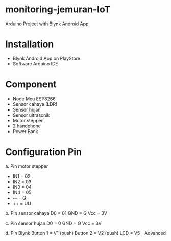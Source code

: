 # monitoring-jemuran-IoT
Arduino Project with Blynk Android App
# Installation
- Blynk Android App on PlayStore
- Software Arduino IDE
# Component
- Node Mcu ESP8266
- Sensor cahaya (LDR)
- Sensor hujan
- Sensor ultrasonik
- Motor stepper
- 2 handphone 
- Power Bank
# Configuration Pin 
a.	Pin motor stepper
- IN1 = 02
- IN2 = 03
- IN3 = 04
- IN4 =  05
- --    =  G
- ++   =  UU

b.	Pin sensor cahaya
D0 = 01
GND = G
Vcc = 3V

c.	Pin sensor hujan
D0 = 0
GND = G
Vcc = 3V

d.	Pin Blynk
Button 1 = V1 (push)
Button 2 = V2 (push)
LCD = V5 - Advanced


